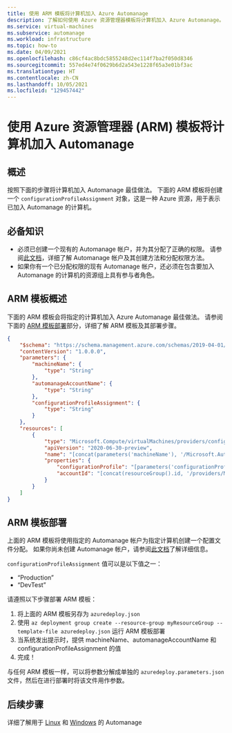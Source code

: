 ```yaml
---
title: 使用 ARM 模板将计算机加入 Azure Automanage
description: 了解如何使用 Azure 资源管理器模板将计算机加入 Azure Automanage。
ms.service: virtual-machines
ms.subservice: automanage
ms.workload: infrastructure
ms.topic: how-to
ms.date: 04/09/2021
ms.openlocfilehash: c86cf4ac8bdc5855248d2ec114f7ba2f050d8346
ms.sourcegitcommit: 557ed4e74f0629b6d2a543e1228f65a3e01bf3ac
ms.translationtype: HT
ms.contentlocale: zh-CN
ms.lasthandoff: 10/05/2021
ms.locfileid: "129457442"
---
```

# <a name="onboard-a-machine-to-automanage-with-an-azure-resource-manager-arm-template"></a>使用 Azure 资源管理器 (ARM) 模板将计算机加入 Automanage


## <a name="overview"></a>概述
按照下面的步骤将计算机加入 Automanage 最佳做法。 下面的 ARM 模板将创建一个 `configurationProfileAssignment` 对象，这是一种 Azure 资源，用于表示已加入 Automanage 的计算机。

## <a name="prerequisites"></a>必备知识
* 必须已创建一个现有的 Automanage 帐户，并为其分配了正确的权限。 请参阅[此文档](./automanage-account.md)，详细了解 Automanage 帐户及其创建方法和分配权限方法。
* 如果你有一个已分配权限的现有 Automanage 帐户，还必须在包含要加入 Automanage 的计算机的资源组上具有参与者角色。


## <a name="arm-template-overview"></a>ARM 模板概述
下面的 ARM 模板会将指定的计算机加入 Azure Automanage 最佳做法。 请参阅下面的 [ARM 模板部署](#arm-template-deployment)部分，详细了解 ARM 模板及其部署步骤。
```json
{
    "$schema": "https://schema.management.azure.com/schemas/2019-04-01/deploymentTemplate.json#",
    "contentVersion": "1.0.0.0",
    "parameters": {
        "machineName": {
            "type": "String"
        },
        "automanageAccountName": {
            "type": "String"
        },
        "configurationProfileAssignment": {
            "type": "String"
        }
    },
    "resources": [
        {
            "type": "Microsoft.Compute/virtualMachines/providers/configurationProfileAssignments",
            "apiVersion": "2020-06-30-preview",
            "name": "[concat(parameters('machineName'), '/Microsoft.Automanage/', 'default')]",
            "properties": {
                "configurationProfile": "[parameters('configurationProfileAssignment')]",
                "accountId": "[concat(resourceGroup().id, '/providers/Microsoft.Automanage/accounts/', parameters('automanageAccountName'))]"
            }
        }
    ]
}
```

## <a name="arm-template-deployment"></a>ARM 模板部署
上面的 ARM 模板将使用指定的 Automanage 帐户为指定计算机创建一个配置文件分配。 如果你尚未创建 Automanage 帐户，请参阅[此文档](./automanage-account.md)了解详细信息。

`configurationProfileAssignment` 值可以是以下值之一：
* “Production”
* “DevTest”

请遵照以下步骤部署 ARM 模板：
1. 将上面的 ARM 模板另存为 `azuredeploy.json`
1. 使用 `az deployment group create --resource-group myResourceGroup --template-file azuredeploy.json` 运行 ARM 模板部署
1. 当系统发出提示时，提供 machineName、automanageAccountName 和 configurationProfileAssignment 的值
1. 完成！

与任何 ARM 模板一样，可以将参数分解成单独的 `azuredeploy.parameters.json` 文件，然后在进行部署时将该文件用作参数。

## <a name="next-steps"></a>后续步骤
详细了解用于 [Linux](./automanage-linux.md) 和 [Windows](./automanage-windows-server.md) 的 Automanage